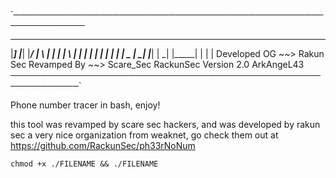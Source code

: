 `──────────────────────────────────────────────────────────────
 _____  _     _  ______ __   _  _____  __   _ _     _ _______
|_____] |_____| |_____/ | \  | |     | | \  | |     | |  |  |
|       |     | |    \_ |  \_| |_____| |  \_| |_____| |  |  |
Developed OG ~~> Rakun Sec       Revamped By ~~> Scare_Sec
RackunSec                Version 2.0             ArkAngeL43
─────────────────────────────────────────────────────────────`

Phone number tracer in bash, enjoy!


this tool was revamped by scare sec hackers, and was developed by rakun sec a very nice organization from weaknet, go check them out at
<br>
https://github.com/RackunSec/ph33rNoNum

`chmod +x ./FILENAME && ./FILENAME`

